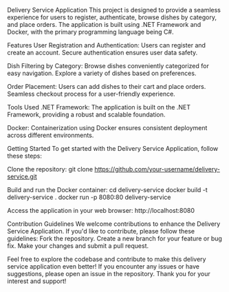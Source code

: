 Delivery Service Application
 This project is designed to provide a seamless experience for users to register, authenticate, browse dishes by category, and place orders. The application is built using .NET Framework and Docker, with the primary programming language being C#.

Features
User Registration and Authentication:
  Users can register and create an account.
  Secure authentication ensures user data safety.

Dish Filtering by Category:
  Browse dishes conveniently categorized for easy navigation.
  Explore a variety of dishes based on preferences.

Order Placement:
  Users can add dishes to their cart and place orders.
  Seamless checkout process for a user-friendly experience.

Tools Used
.NET Framework: The application is built on the .NET Framework, providing a robust and scalable foundation.

Docker: Containerization using Docker ensures consistent deployment across different environments.

Getting Started
To get started with the Delivery Service Application, follow these steps:

Clone the repository:
git clone https://github.com/your-username/delivery-service.git


Build and run the Docker container:
cd delivery-service
docker build -t delivery-service .
docker run -p 8080:80 delivery-service

Access the application in your web browser:
http://localhost:8080

Contribution Guidelines
We welcome contributions to enhance the Delivery Service Application. If you'd like to contribute, please follow these guidelines:
Fork the repository.
Create a new branch for your feature or bug fix.
Make your changes and submit a pull request.


Feel free to explore the codebase and contribute to make this delivery service application even better! If you encounter any issues or have suggestions, please open an issue in the repository. Thank you for your interest and support!
